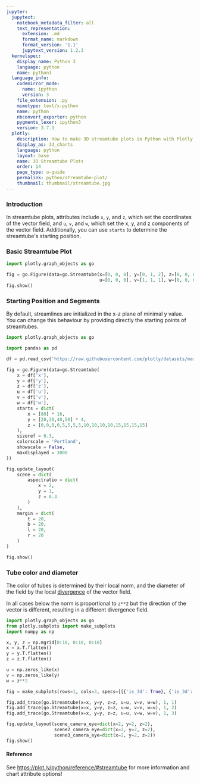```yaml
---
jupyter:
  jupytext:
    notebook_metadata_filter: all
    text_representation:
      extension: .md
      format_name: markdown
      format_version: '1.1'
      jupytext_version: 1.2.3
  kernelspec:
    display_name: Python 3
    language: python
    name: python3
  language_info:
    codemirror_mode:
      name: ipython
      version: 3
    file_extension: .py
    mimetype: text/x-python
    name: python
    nbconvert_exporter: python
    pygments_lexer: ipython3
    version: 3.7.3
  plotly:
    description: How to make 3D streamtube plots in Python with Plotly.
    display_as: 3d_charts
    language: python
    layout: base
    name: 3D Streamtube Plots
    order: 14
    page_type: u-guide
    permalink: python/streamtube-plot/
    thumbnail: thumbnail/streamtube.jpg
---
```



### Introduction


In streamtube plots, attributes include `x`, `y`, and `z`, which set the coordinates of the vector field, and `u`, `v`, and `w`, which set the x, y, and z components of the vector field. Additionally, you can use `starts` to determine the streamtube's starting position.


### Basic Streamtube Plot

```python
import plotly.graph_objects as go

fig = go.Figure(data=go.Streamtube(x=[0, 0, 0], y=[0, 1, 2], z=[0, 0, 0],
                                   u=[0, 0, 0], v=[1, 1, 1], w=[0, 0, 0]))
fig.show()
```

### Starting Position and Segments

By default, streamlines are initialized in the x-z plane of minimal y value. You can change this behaviour by providing directly the starting points of streamtubes.

```python
import plotly.graph_objects as go

import pandas as pd

df = pd.read_csv('https://raw.githubusercontent.com/plotly/datasets/master/streamtube-wind.csv').drop(['Unnamed: 0'],axis=1)

fig = go.Figure(data=go.Streamtube(
    x = df['x'],
    y = df['y'],
    z = df['z'],
    u = df['u'],
    v = df['v'],
    w = df['w'],
    starts = dict(
        x = [80] * 16,
        y = [20,30,40,50] * 4,
        z = [0,0,0,0,5,5,5,5,10,10,10,10,15,15,15,15]
    ),
    sizeref = 0.3,
    colorscale = 'Portland',
    showscale = False,
    maxdisplayed = 3000
))

fig.update_layout(
    scene = dict(
        aspectratio = dict(
            x = 2,
            y = 1,
            z = 0.3
        )
    ),
    margin = dict(
        t = 20,
        b = 20,
        l = 20,
        r = 20
    )
)

fig.show()
```

### Tube color and diameter

The color of tubes is determined by their local norm, and the diameter of the field by the local [divergence](https://en.wikipedia.org/wiki/Divergence) of the vector field.

In all cases below the norm is proportional to `z**2` but the direction of the vector is different, resulting in a different divergence field.

```python
import plotly.graph_objects as go
from plotly.subplots import make_subplots
import numpy as np

x, y, z = np.mgrid[0:10, 0:10, 0:10]
x = x.T.flatten()
y = y.T.flatten()
z = z.T.flatten()

u = np.zeros_like(x)
v = np.zeros_like(y)
w = z**2

fig = make_subplots(rows=1, cols=3, specs=[[{'is_3d': True}, {'is_3d': True}, {'is_3d':True}]])

fig.add_trace(go.Streamtube(x=x, y=y, z=z, u=u, v=v, w=w), 1, 1)
fig.add_trace(go.Streamtube(x=x, y=y, z=z, u=w, v=v, w=u), 1, 2)
fig.add_trace(go.Streamtube(x=x, y=y, z=z, u=u, v=w, w=v), 1, 3)

fig.update_layout(scene_camera_eye=dict(x=2, y=2, z=2),
                  scene2_camera_eye=dict(x=2, y=2, z=2),
                  scene3_camera_eye=dict(x=2, y=2, z=2))
fig.show()
```

#### Reference
See https://plot.ly/python/reference/#streamtube for more information and chart attribute options!

